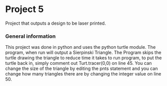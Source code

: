 Project 5
===========================

Project that outputs a design to be laser printed.

### General information 

This project was done in python and uses the python turtle module.
The program, when run will output a Sierpinski Triangle.
The Program skips the turtle drawing the triangle to reduce time
it takes to run program, to put the turtle back in, simply comment
out Turt.tracer(0,0) on line 45.
You can change the size of the triangle by editing the pnts statement
and you can change how many triangles there are by changing the integer
value on line 50.